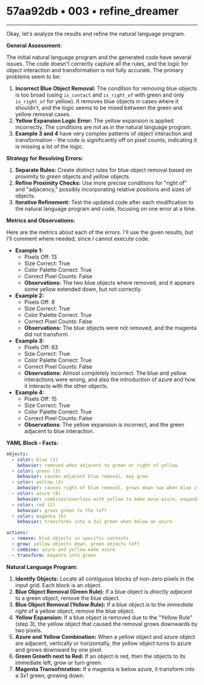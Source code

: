 # 57aa92db • 003 • refine_dreamer

---
Okay, let's analyze the results and refine the natural language program.

**General Assessment:**

The initial natural language program and the generated code have several issues. The code doesn't correctly capture all the rules, and the logic for object interaction and transformation is not fully accurate. The primary problems seem to be:

1.  **Incorrect Blue Object Removal:** The condition for removing blue objects is too broad (using `is_contact` and `is_right_of` with green and only `is_right_of` for yellow). It removes blue objects in cases where it shouldn't, and the logic seems to be mixed between the green and yellow removal cases.
2.  **Yellow Expansion Logic Error:** The yellow expansion is applied incorrectly. The conditions are not as in the natural language program.
3. **Example 3 and 4** have very complex patterns of object interaction and transformation - the code is significantly off on pixel counts, indicating it is missing a lot of the logic.

**Strategy for Resolving Errors:**

1.  **Separate Rules:** Create distinct rules for blue object removal based on proximity to *green* objects and *yellow* objects.
2.  **Refine Proximity Checks:** Use more precise conditions for "right of" and "adjacency," possibly incorporating relative positions and sizes of objects.
3.  **Iterative Refinement:** Test the updated code after each modification to the natural language program and code, focusing on one error at a time.

**Metrics and Observations:**

Here are the metrics about each of the errors. I'll use the given results, but I'll comment where needed, since I cannot execute code.

*   **Example 1:**
    *   Pixels Off: 13
    *   Size Correct: True
    *   Color Palette Correct: True
    *   Correct Pixel Counts: False
    *   **Observations:** The two blue objects where removed, and it appears some yellow extended down, but not correctly.
*   **Example 2:**
    *   Pixels Off: 8
    *   Size Correct: True
    *   Color Palette Correct: True
    *   Correct Pixel Counts: False
    *   **Observations:** The blue objects were not removed, and the magenta did not transform.
*   **Example 3:**
    *   Pixels Off: 63
    *   Size Correct: True
    *   Color Palette Correct: True
    *   Correct Pixel Counts: False
    *   **Observations:** Almost completely incorrect. The blue and yellow interactions were wrong, and also the introduction of azure and how it interacts with the other objects.
*   **Example 4:**
    *   Pixels Off: 15
    *   Size Correct: True
    *   Color Palette Correct: True
    *   Correct Pixel Counts: False
    *   **Observations**: The yellow expansion is incorrect, and the green adjacent to blue interaction.

**YAML Block - Facts:**

```yaml
objects:
  - color: blue (1)
    behavior: removed when adjacent to green or right of yellow
  - color: green (3)
    behavior: causes adjacent blue removal, may grow
  - color: yellow (4)
    behavior: causes right-of blue removal, grows down two when blue is removed
  - color: azure (8)
    behavior: combines/overlays with yellow to make more azure, expands down
  - color: red (2)
    behavior: grows green to the left
  - color: magenta (6)
    behavior: transforms into a 3x1 green when below an azure

actions:
  - remove: blue objects in specific contexts
  - grow: yellow objects down, green objects left
  - combine: azure and yellow make azure
  - transform: magenta into green

```

**Natural Language Program:**

1.  **Identify Objects:** Locate all contiguous blocks of non-zero pixels in the input grid. Each block is an object.
2.  **Blue Object Removal (Green Rule):** If a blue object is *directly adjacent* to a green object, remove the blue object.
3.  **Blue Object Removal (Yellow Rule):** If a blue object is to the *immediate right* of a yellow object, remove the blue object.
4.  **Yellow Expansion:** If a blue object is removed due to the "Yellow Rule" (step 3), the yellow object that caused the removal grows downwards by two pixels.
5. **Azure and Yellow Combination:** When a yellow object and azure object are adjacent, vertically or horizontally, the yellow object turns to azure and grows downward by one pixel.
6. **Green Growth next to Red:** If an object is red, then the objects to its immediate left, grow or turn green.
7. **Magenta Transofmration:** If a magenta is below azure, it transform into a 3x1 green, growing down.


